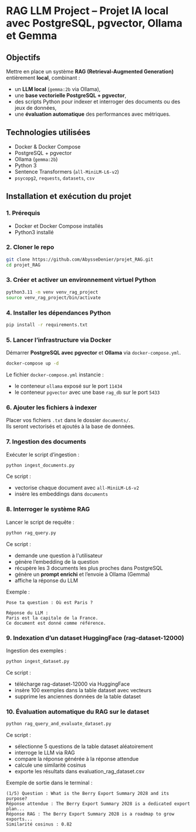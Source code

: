 # RAG LLM Project – Projet IA local avec PostgreSQL, pgvector, Ollama et Gemma

## Objectifs

Mettre en place un système **RAG (Retrieval-Augmented Generation)** entièrement **local**, combinant :
- un **LLM local** (`gemma:2b` via Ollama),
- une **base vectorielle PostgreSQL + pgvector**,
- des scripts Python pour indexer et interroger des documents ou des jeux de données,
- une **évaluation automatique** des performances avec métriques.

## Technologies utilisées

- Docker & Docker Compose
- PostgreSQL + pgvector
- Ollama (`gemma:2b`)
- Python 3
- Sentence Transformers (`all-MiniLM-L6-v2`)
- `psycopg2`, `requests`, `datasets`, `csv`

## Installation et exécution du projet

### 1. Prérequis

- Docker et Docker Compose installés  
- Python3 installé

### 2. Cloner le repo

```bash
git clone https://github.com/AbysseDenier/projet_RAG.git
cd projet_RAG
```

### 3. Créer et activer un environnement virtuel Python

```bash
python3.11 -m venv venv_rag_project
source venv_rag_project/bin/activate
```

### 4. Installer les dépendances Python

```bash
pip install -r requirements.txt
```

### 5. Lancer l’infrastructure via Docker

Démarrer **PostgreSQL avec pgvector** et **Ollama** via `docker-compose.yml`.

```bash
docker-compose up -d
```

Le fichier `docker-compose.yml` instancie :
- le conteneur `ollama` exposé sur le port `11434`
- le conteneur `pgvector` avec une base `rag_db` sur le port `5433`

### 6. Ajouter les fichiers à indexer

Placer vos fichiers `.txt` dans le dossier `documents/`.  
Ils seront vectorisés et ajoutés à la base de données.

### 7. Ingestion des documents

Exécuter le script d’ingestion :

```bash
python ingest_documents.py
```

Ce script :
- vectorise chaque document avec `all-MiniLM-L6-v2`
- insère les embeddings dans `documents`

### 8. Interroger le système RAG

Lancer le script de requête :

```bash
python rag_query.py
```

Ce script :
- demande une question à l'utilisateur
- génère l’embedding de la question
- récupère les 3 documents les plus proches dans PostgreSQL
- génère un **prompt enrichi** et l’envoie à Ollama (Gemma)
- affiche la réponse du LLM

Exemple :
```
Pose ta question : Où est Paris ?

Réponse du LLM :
Paris est la capitale de la France. 
Ce document est donné comme référence.
```

### 9. Indexation d’un dataset HuggingFace (rag-dataset-12000)
Ingestion des exemples :
```bash
python ingest_dataset.py
```
Ce script :
- télécharge rag-dataset-12000 via HuggingFace
- insère 100 exemples dans la table dataset avec vecteurs
- supprime les anciennes données de la table dataset

### 10. Évaluation automatique du RAG sur le dataset
```bash
python rag_query_and_evaluate_dataset.py
```
Ce script :
- sélectionne 5 questions de la table dataset aléatoirement
- interroge le LLM via RAG
- compare la réponse générée à la réponse attendue
- calcule une similarité cosinus
- exporte les résultats dans evaluation_rag_dataset.csv

Exemple de sortie dans le terminal :
```
(1/5) Question : What is the Berry Export Summary 2028 and its purpose?
Réponse attendue : The Berry Export Summary 2028 is a dedicated export plan...
Réponse RAG : The Berry Export Summary 2028 is a roadmap to grow exports...
Similarité cosinus : 0.82
```
